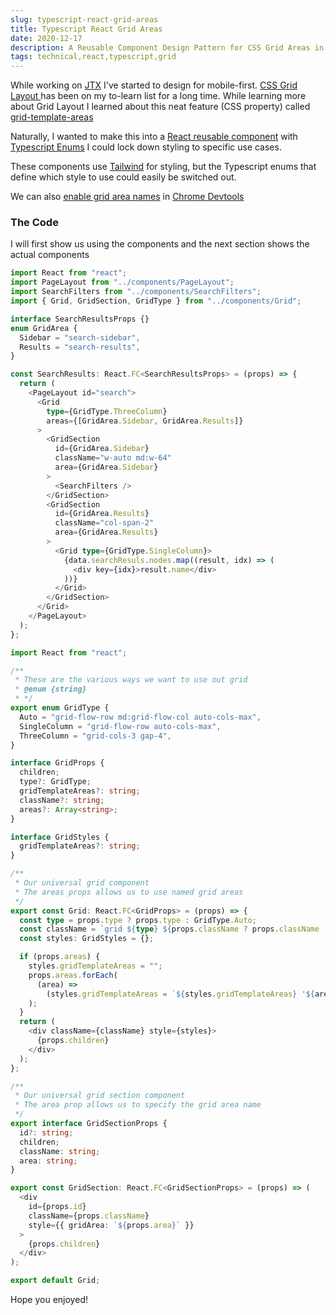 ```yaml
---
slug: typescript-react-grid-areas
title: Typescript React Grid Areas
date: 2020-12-17
description: A Reusable Component Design Pattern for CSS Grid Areas in Typescript React.
tags: technical,react,typescript,grid
---
```


While working on [JTX](https://jtronics.exchange/) I've started to design for
mobile-first.
[CSS Grid Layout ](https://developer.mozilla.org/en-US/docs/Web/CSS/CSS_Grid_Layout)
has been on my to-learn list for a long time. While learning more about Grid
Layout I learned about this neat feature (CSS property) called
[grid-template-areas](https://developer.mozilla.org/en-US/docs/Web/CSS/grid-template-areas)

Naturally, I wanted to make this into a
[React reusable component](https://reactjs.org/docs/components-and-props.html)
with [Typescript Enums](https://www.typescriptlang.org/docs/handbook/enums.html)
I could lock down styling to specific use cases.

These components use [Tailwind](http://tailwindcss.com/docs) for styling, but
the Typescript enums that define which style to use could easily be switched
out.

We can also
[enable grid area names](https://developers.google.com/web/tools/chrome-devtools/css/grid#area-names)
in [Chrome Devtools](https://developers.google.com/web/tools/chrome-devtools)

### The Code

I will first show us using the components and the next section shows the actual
components

```typescript jsx
import React from "react";
import PageLayout from "../components/PageLayout";
import SearchFilters from "../components/SearchFilters";
import { Grid, GridSection, GridType } from "../components/Grid";

interface SearchResultsProps {}
enum GridArea {
  Sidebar = "search-sidebar",
  Results = "search-results",
}

const SearchResults: React.FC<SearchResultsProps> = (props) => {
  return (
    <PageLayout id="search">
      <Grid
        type={GridType.ThreeColumn}
        areas={[GridArea.Sidebar, GridArea.Results]}
      >
        <GridSection
          id={GridArea.Sidebar}
          className="w-auto md:w-64"
          area={GridArea.Sidebar}
        >
          <SearchFilters />
        </GridSection>
        <GridSection
          id={GridArea.Results}
          className="col-span-2"
          area={GridArea.Results}
        >
          <Grid type={GridType.SingleColumn}>
            {data.searchResuls.nodes.map((result, idx) => (
              <div key={idx}>result.name</div>
            ))}
          </Grid>
        </GridSection>
      </Grid>
    </PageLayout>
  );
};
```

```typescript jsx
import React from "react";

/**
 * These are the various ways we want to use out grid
 * @enum {string}
 * */
export enum GridType {
  Auto = "grid-flow-row md:grid-flow-col auto-cols-max",
  SingleColumn = "grid-flow-row auto-cols-max",
  ThreeColumn = "grid-cols-3 gap-4",
}

interface GridProps {
  children;
  type?: GridType;
  gridTemplateAreas?: string;
  className?: string;
  areas?: Array<string>;
}

interface GridStyles {
  gridTemplateAreas?: string;
}

/**
 * Our universal grid component
 * The areas props allows us to use named grid areas
 */
export const Grid: React.FC<GridProps> = (props) => {
  const type = props.type ? props.type : GridType.Auto;
  const className = `grid ${type} ${props.className ? props.className : ""}`;
  const styles: GridStyles = {};

  if (props.areas) {
    styles.gridTemplateAreas = "";
    props.areas.forEach(
      (area) =>
        (styles.gridTemplateAreas = `${styles.gridTemplateAreas} '${area}'`)
    );
  }
  return (
    <div className={className} style={styles}>
      {props.children}
    </div>
  );
};

/**
 * Our universal grid section component
 * The area prop allows us to specify the grid area name
 */
export interface GridSectionProps {
  id?: string;
  children;
  className: string;
  area: string;
}

export const GridSection: React.FC<GridSectionProps> = (props) => (
  <div
    id={props.id}
    className={props.className}
    style={{ gridArea: `${props.area}` }}
  >
    {props.children}
  </div>
);

export default Grid;
```

Hope you enjoyed!
